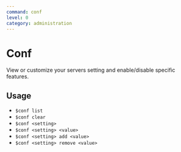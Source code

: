 ```yaml
---
command: conf
level: 0
category: administration
---
```


# Conf

View or customize your servers setting and enable/disable specific features.

## Usage

 - `$conf list`
 - `$conf clear`
 - `$conf <setting>`
 - `$conf <setting> <value>`
 - `$conf <setting> add <value>`
 - `$conf <setting> remove <value>`
